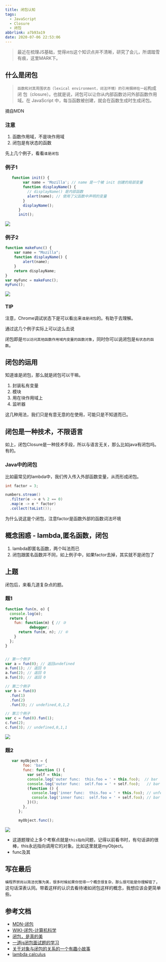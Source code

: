 ```yaml
---
title: 闭包认知
tags:
  - JavaScript
  - Closure
  - 闭包
abbrlink: a7b93a19
date: 2020-07-06 22:53:06
---
```


> 最近在梳理JS基础，觉得`闭包`这个知识点并不清晰，研究了会儿，所谓踏雪有痕，这里MARK下。


## 什么是闭包

> `函数和对其周围状态（lexical environment，词法环境）的引用捆绑在一起`构成 闭 包（closure）。也就是说，闭包可以让你从内部函数访问外部函数作用域。在 JavaScript 中，每当函数被创建，就会在函数生成时生成闭包。

摘自MDN

### 注意
1. 函数作用域，不是块作用域
2. 闭包是有状态的函数


先上几个例子，看看`谁是闭包`

### 例子1
```js
   function init() {
        var name = 'Mozilla'; // name 是一个被 init 创建的局部变量
        function displayName() {
          // displayName() 是内部函数
          alert(name); // 使用了父函数中声明的变量
        }
        displayName();
      }
      init();
```

![](https://static.1991421.cn/2020/2020-07-09-223621.jpeg)


### 例子2

```js
function makeFunc() {
    var name = "Mozilla";
    function displayName() {
        alert(name);
    }
    return displayName;
}
var myFunc = makeFunc();
myFunc();
```

![](https://static.1991421.cn/2020/2020-07-09-224053.jpeg)

### TIP
注意，Chrome调试状态下是可以看出来`谁是闭包`的。有助于去理解。

通过这几个例子实际上可以这么去说

闭包即是`可以访问其他函数作用域内变量的函数对象`，同时你可以说闭包是`有状态的函数`。


## 闭包的运用

知道谁是闭包，那么就是闭包可以干嘛。


1. 封装私有变量
2. 模块
3. 用在块作用域上   
4. 监听器


这几种用法，我们只是有意无意的在使用，可能只是不知道而已。


## 闭包是一种技术，不限语言

如上，闭包Closure是一种技术手段，所以与语言无关，那么比如java有闭包吗。有的。


### Java中的闭包
比如最常见的lambda中，我们传入传入外部函数变量，从而形成闭包。

```java
int factor = 3;

numbers.stream()
  .filter(e -> e % 2 == 0)
  .map(e -> e * factor)
  .collect(toList());
```

为什么说这是个闭包，注意factor是函数外部的函数词法坏境


## 概念困惑 - lambda,匿名函数，闭包

1. lambda即匿名函数，两个叫法而已
2. 闭包跟匿名函数并不同，如上例子中，如果factor去掉，其实就不是闭包了

## 上题

闭包后，来看几道复杂点的题。

### 题1


```js
function fun(n, o) { 
  console.log(o);
  return { 
    fun: function(m) { // ③
           debugger;
      return fun(m, n); // ④ 
    }
  };
}


// 第一个例子
var a = fun(0); // 返回undefined
a.fun(1); // 返回 0
a.fun(2); // 返回 0
a.fun(3); // 返回 0

// 第二个例子
var b = fun(0)
  .fun(1)
  .fun(2)
  .fun(3); // undefined,0,1,2

// 第三个例子
var c = fun(0).fun(1);
c.fun(2);
c.fun(3); // undefined,0,1,1


```

![](https://static.1991421.cn/2020/2020-07-10-133720.jpeg)

### 题2

```js
   var myObject = {
        foo: 'bar',
        func: function () {
          var self = this;
          console.log('outer func:  this.foo = ' + this.foo);  // bar
          console.log('outer func:  self.foo = ' + self.foo);   // bar
          (function () {
            console.log('inner func:  this.foo = ' + this.foo); // unfefined
            console.log('inner func:  self.foo = ' + self.foo); // bar
          })();
        },
      };

      myObject.func();
```

![](https://static.1991421.cn/2020/2020-07-10-180753.jpeg)

- 这道题理论上多个考察点就是`this指向`问题，记得以前看书时，有句话讲的很棒，this永远指向调用它的对象。比如这里就是myObject。
- func及其


## 写在最后

`编程界崇尚以简洁优雅为美，很多时候如果你觉得一个概念很复杂，那么很可能是你理解错了`，这句话深表认同。带着这样的认识去看待诸如闭包这样的概念，我想应该会更简单些。


## 参考文档
- [MDN-闭包](https://developer.mozilla.org/zh-CN/docs/Web/JavaScript/Closures)
- [WIKI-闭包-计算机科学](https://zh.wikipedia.org/wiki/%E9%97%AD%E5%8C%85_(%E8%AE%A1%E7%AE%97%E6%9C%BA%E7%A7%91%E5%AD%A6))
- [闭包，是真的美](https://github.com/prettyEcho/deep-js/issues/4)
- [一道js闭包面试题的学习](https://juejin.im/post/5b783b52f265da433874d88a)
- [关于对象与闭包的关系的一个有趣小故事](关于对象与闭包的关系的一个有趣小故事)
- [lambda calculus](https://zh.wikipedia.org/wiki/%CE%9B%E6%BC%94%E7%AE%97)
